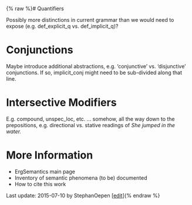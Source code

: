 {% raw %}# Quantifiers

Possibly more distinctions in current grammar than we would need to
expose (e.g. def\_explicit\_q vs. def\_implicit\_q)?

# Conjunctions

Maybe introduce additional abstractions, e.g. ‘conjunctive’ vs.
‘disjunctive’ conjunctions. If so, implicit\_conj might need to be
sub-divided along that line.

# Intersective Modifiers

E.g. compound, unspec\_loc, etc. ... somehow, all the way down to the
prepositions, e.g. directional vs. stative readings of *She jumped in
the water.*

# More Information

- ErgSemantics main page
- Inventory of semantic phenomena (to be)
documented
- How to cite this work

Last update: 2015-07-10 by StephanOepen [[edit](https://github.com/delph-in/docs/wiki/LapDevelopment_Predicates/_edit)]{% endraw %}